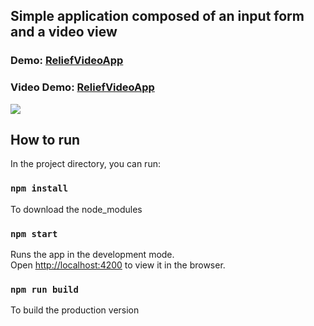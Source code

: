 ## Simple application composed of an input form and a video view

<span><h3>Demo: <a href="https://guilhermegabriel.github.io/ReliefVideoAppFrontEnd/">ReliefVideoApp</a></h3>
<span><h3>Video Demo: <a href="https://youtu.be/PALe1d5u9Fs">ReliefVideoApp</a></h3>

 
<img src="https://raw.githubusercontent.com/GuilhermeGabriel/ReliefVideoAppFrontEnd/master/screenshots/screenshot01.png">

## How to run

In the project directory, you can run:

### `npm install`

To download the node_modules

### `npm start`

Runs the app in the development mode.\
Open [http://localhost:4200](http://localhost:4200) to view it in the browser.

### `npm run build`

To build the production version
